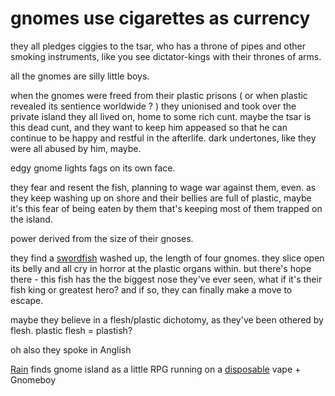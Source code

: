 
# gnomes use cigarettes as currency
they all pledges ciggies to the tsar, who has a throne of pipes and other smoking instruments, like you see dictator-kings with their thrones of arms.

all the gnomes are silly little boys.

when the gnomes were freed from their plastic prisons ( or when plastic revealed its sentience worldwide ? ) they unionised and took over the private island they all lived on, home to some rich cunt. maybe the tsar is this dead cunt, and they want to keep him appeased so that he can continue to be happy and restful in the afterlife. dark undertones, like they were all abused by him, maybe. 

edgy gnome lights fags on its own face.

they fear and resent the fish, planning to wage war against them, even. as they keep washing up on shore and their bellies are full of plastic, maybe it's this fear of being eaten by them that's keeping most of them trapped on the island.

power derived from the size of their gnoses. 

they find a [swordfish](https://cosmosmagazine.com/science/biology/swordfish-hit-high-speeds-thanks-to-lubricating-oil/) washed up, the length of four gnomes. they slice open its belly and all cry in horror at the plastic organs within. but there's hope there - this fish has the the biggest nose they've ever seen, what if it's their fish king or greatest hero? and if so, they can finally make a move to escape.

maybe they believe in a flesh/plastic dichotomy, as they've been othered by flesh. plastic flesh = plastish?

oh also they spoke in Anglish

[Rain](Rain.md) finds gnome island as a little RPG running on a  [disposable](hermit.md) vape + Gnomeboy